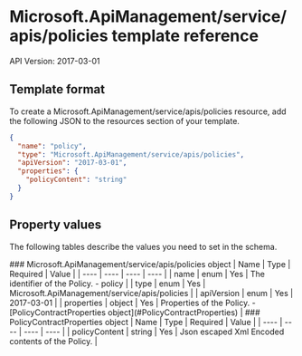 # Microsoft.ApiManagement/service/apis/policies template reference
API Version: 2017-03-01
## Template format

To create a Microsoft.ApiManagement/service/apis/policies resource, add the following JSON to the resources section of your template.

```json
{
  "name": "policy",
  "type": "Microsoft.ApiManagement/service/apis/policies",
  "apiVersion": "2017-03-01",
  "properties": {
    "policyContent": "string"
  }
}
```
## Property values

The following tables describe the values you need to set in the schema.

<a id="Microsoft.ApiManagement/service/apis/policies" />
### Microsoft.ApiManagement/service/apis/policies object
|  Name | Type | Required | Value |
|  ---- | ---- | ---- | ---- |
|  name | enum | Yes | The identifier of the Policy. - policy |
|  type | enum | Yes | Microsoft.ApiManagement/service/apis/policies |
|  apiVersion | enum | Yes | 2017-03-01 |
|  properties | object | Yes | Properties of the Policy. - [PolicyContractProperties object](#PolicyContractProperties) |


<a id="PolicyContractProperties" />
### PolicyContractProperties object
|  Name | Type | Required | Value |
|  ---- | ---- | ---- | ---- |
|  policyContent | string | Yes | Json escaped Xml Encoded contents of the Policy. |

